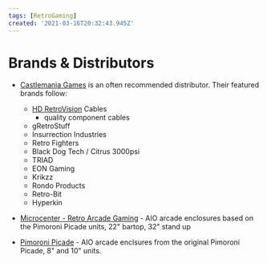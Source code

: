 ```yaml
---
tags: [RetroGaming]
created: '2021-03-16T20:32:43.945Z'
---
```

# Brands & Distributors
* [Castlemania Games](https://castlemaniagames.com) is an often recommended distributor.  Their featured brands follow:
	* [HD RetroVision](https://www.hdretrovision.com) Cables
		* quality component cables
	* gRetroStuff
	* Insurrection Industries
	* Retro Fighters
	* Black Dog Tech / Citrus 3000psi
	* TRIAD
	* EON Gaming
	* Krikzz
	* Rondo Products
	* Retro-Bit
	* Hyperkin
	
* [Microcenter - Retro Arcade Gaming](https://www.microcenter.com/site/content/retro-gaming.aspx) - AIO arcade enclosures based on the Pimoroni Picade units, 22" bartop, 32" stand up

* [Pimoroni Picade](https://shop.pimoroni.com/products/picade?variant=29210087489619) - AIO arcade enclsures from the original Pimoroni Picade, 8" and 10" units.
